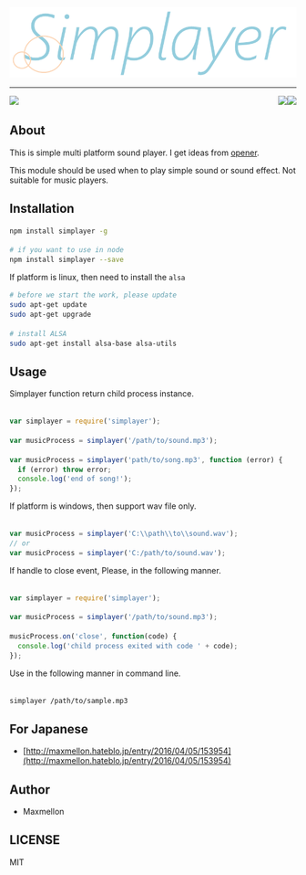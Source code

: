 
<p align="center">
  <img src="https://raw.githubusercontent.com/MaxMEllon/demos/master/simplayer/simplayer.png">
</p>


- - -

<p>
  <a href="https://www.npmjs.com/package/simplayer">
    <img src="https://nodei.co/npm/simplayer.png"/>
  </a>
  <a href="https://www.npmjs.com/package/simplayer">
    <img src="https://img.shields.io/npm/v/simplayer.svg" style="float:right;"/>
  </a>
  <a href="https://github.com/MaxMEllon/simplayer/blob/master/LICENSE.txt">
    <img src="https://img.shields.io/npm/l/simplayer.svg" style="float:right"/>
  </a>
</p>


## About

This is simple multi platform sound player.
I get ideas from [opener](https://www.npmjs.com/package/opener).

This module should be used when to play simple sound or sound effect.
Not suitable for music players.

## Installation

```sh
npm install simplayer -g

# if you want to use in node
npm install simplayer --save
```

If platform is linux, then need to install the `alsa`

```sh
# before we start the work, please update
sudo apt-get update
sudo apt-get upgrade

# install ALSA
sudo apt-get install alsa-base alsa-utils
```

## Usage

Simplayer function return child process instance.

```js

var simplayer = require('simplayer');

var musicProcess = simplayer('/path/to/sound.mp3');

var musicProcess = simplayer('path/to/song.mp3', function (error) {
  if (error) throw error;
  console.log('end of song!');
});

```

If platform is windows, then support wav file only.

```js

var musicProcess = simplayer('C:\\path\\to\\sound.wav');
// or
var musicProcess = simplayer('C:/path/to/sound.wav');

```

If handle to close event, Please, in the following manner.

```js

var simplayer = require('simplayer');

var musicProcess = simplayer('/path/to/sound.mp3');

musicProcess.on('close', function(code) {
  console.log('child process exited with code ' + code);
});

```

Use in the following manner in command line.

```sh

simplayer /path/to/sample.mp3

```

## For Japanese

- [http://maxmellon.hateblo.jp/entry/2016/04/05/153954](http://maxmellon.hateblo.jp/entry/2016/04/05/153954)

## Author

- Maxmellon

## LICENSE

MIT
